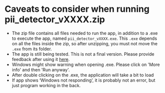 # Caveats to consider when running pii_detector_vXXXX.zip

* The zip file contains all files needed to run the app, in addition to a .exe to execute the app, named `pii_detector_vXXXX.exe`. This `.exe` depends on all the files inside the zip, so after unzipping, you must not move the `.exe` from its folder.
* The app is still being tested. This is not a final version. Please provide feedback after using it [here](https://docs.google.com/forms/d/e/1FAIpQLSfxB_pnReUd0EvFfQxPu5JI9oRGCpDgULWkTeDHYoqx8x7q-Q/viewform).
* Windows might show warning when opening .exe. Please click on 'More info' and then 'Run anyway'.
* After double clicking on the .exe, the application will take a bit to load
* If app shows ‘Windows not responding’, it is probably not an error, but just program working in the back.
